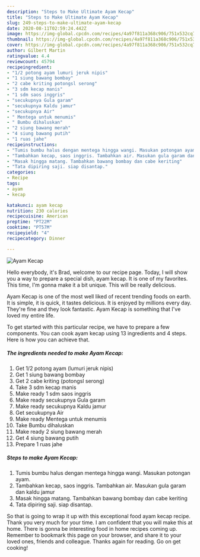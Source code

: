 ```yaml
---
description: "Steps to Make Ultimate Ayam Kecap"
title: "Steps to Make Ultimate Ayam Kecap"
slug: 249-steps-to-make-ultimate-ayam-kecap
date: 2020-08-11T02:59:24.442Z
image: https://img-global.cpcdn.com/recipes/4a97f811a368c906/751x532cq70/ayam-kecap-foto-resep-utama.jpg
thumbnail: https://img-global.cpcdn.com/recipes/4a97f811a368c906/751x532cq70/ayam-kecap-foto-resep-utama.jpg
cover: https://img-global.cpcdn.com/recipes/4a97f811a368c906/751x532cq70/ayam-kecap-foto-resep-utama.jpg
author: Gilbert Martin
ratingvalue: 4.4
reviewcount: 45794
recipeingredient:
- "1/2 potong ayam lumuri jeruk nipis"
- "1 siung bawang bombay"
- "2 cabe kriting potongsl serong"
- "3 sdm kecap manis"
- "1 sdm saos inggris"
- "secukupnya Gula garam"
- "secukupnya Kaldu jamur"
- "secukupnya Air"
- " Mentega untuk menumis"
- " Bumbu dihaluskan"
- "2 siung bawang merah"
- "4 siung bawang putih"
- "1 ruas jahe"
recipeinstructions:
- "Tumis bumbu halus dengan mentega hingga wangi. Masukan potongan ayam."
- "Tambahkan kecap, saos inggris. Tambahkan air. Masukan gula garam dan kaldu jamur"
- "Masak hingga matang. Tambahkan bawang bombay dan cabe keriting"
- "Tata dipiring saji. siap disantap."
categories:
- Recipe
tags:
- ayam
- kecap

katakunci: ayam kecap 
nutrition: 230 calories
recipecuisine: American
preptime: "PT22M"
cooktime: "PT57M"
recipeyield: "4"
recipecategory: Dinner

---
```



![Ayam Kecap](https://img-global.cpcdn.com/recipes/4a97f811a368c906/751x532cq70/ayam-kecap-foto-resep-utama.jpg)

Hello everybody, it's Brad, welcome to our recipe page. Today, I will show you a way to prepare a special dish, ayam kecap. It is one of my favorites. This time, I'm gonna make it a bit unique. This will be really delicious.



Ayam Kecap is one of the most well liked of recent trending foods on earth. It is simple, it is quick, it tastes delicious. It is enjoyed by millions every day. They're fine and they look fantastic. Ayam Kecap is something that I've loved my entire life.


To get started with this particular recipe, we have to prepare a few components. You can cook ayam kecap using 13 ingredients and 4 steps. Here is how you can achieve that.

<!--inarticleads1-->

##### The ingredients needed to make Ayam Kecap:

1. Get 1/2 potong ayam (lumuri jeruk nipis)
1. Get 1 siung bawang bombay
1. Get 2 cabe kriting (potongsl serong)
1. Take 3 sdm kecap manis
1. Make ready 1 sdm saos inggris
1. Make ready secukupnya Gula garam
1. Make ready secukupnya Kaldu jamur
1. Get secukupnya Air
1. Make ready  Mentega untuk menumis
1. Take  Bumbu dihaluskan
1. Make ready 2 siung bawang merah
1. Get 4 siung bawang putih
1. Prepare 1 ruas jahe




<!--inarticleads2-->

##### Steps to make Ayam Kecap:

1. Tumis bumbu halus dengan mentega hingga wangi. Masukan potongan ayam.
1. Tambahkan kecap, saos inggris. Tambahkan air. Masukan gula garam dan kaldu jamur
1. Masak hingga matang. Tambahkan bawang bombay dan cabe keriting
1. Tata dipiring saji. siap disantap.




So that is going to wrap it up with this exceptional food ayam kecap recipe. Thank you very much for your time. I am confident that you will make this at home. There is gonna be interesting food in home recipes coming up. Remember to bookmark this page on your browser, and share it to your loved ones, friends and colleague. Thanks again for reading. Go on get cooking!
